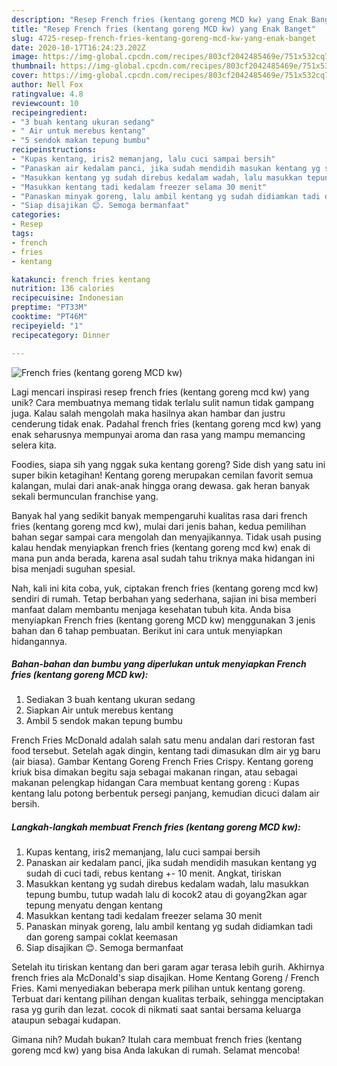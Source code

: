 ```yaml
---
description: "Resep French fries (kentang goreng MCD kw) yang Enak Banget"
title: "Resep French fries (kentang goreng MCD kw) yang Enak Banget"
slug: 4725-resep-french-fries-kentang-goreng-mcd-kw-yang-enak-banget
date: 2020-10-17T16:24:23.202Z
image: https://img-global.cpcdn.com/recipes/803cf2042485469e/751x532cq70/french-fries-kentang-goreng-mcd-kw-foto-resep-utama.jpg
thumbnail: https://img-global.cpcdn.com/recipes/803cf2042485469e/751x532cq70/french-fries-kentang-goreng-mcd-kw-foto-resep-utama.jpg
cover: https://img-global.cpcdn.com/recipes/803cf2042485469e/751x532cq70/french-fries-kentang-goreng-mcd-kw-foto-resep-utama.jpg
author: Nell Fox
ratingvalue: 4.8
reviewcount: 10
recipeingredient:
- "3 buah kentang ukuran sedang"
- " Air untuk merebus kentang"
- "5 sendok makan tepung bumbu"
recipeinstructions:
- "Kupas kentang, iris2 memanjang, lalu cuci sampai bersih"
- "Panaskan air kedalam panci, jika sudah mendidih masukan kentang yg sudah di cuci tadi, rebus kentang +- 10 menit. Angkat, tiriskan"
- "Masukkan kentang yg sudah direbus kedalam wadah, lalu masukkan tepung bumbu, tutup wadah lalu di kocok2 atau di goyang2kan agar tepung menyatu dengan kentang"
- "Masukkan kentang tadi kedalam freezer selama 30 menit"
- "Panaskan minyak goreng, lalu ambil kentang yg sudah didiamkan tadi dan goreng sampai coklat keemasan"
- "Siap disajikan 😊. Semoga bermanfaat"
categories:
- Resep
tags:
- french
- fries
- kentang

katakunci: french fries kentang 
nutrition: 136 calories
recipecuisine: Indonesian
preptime: "PT33M"
cooktime: "PT46M"
recipeyield: "1"
recipecategory: Dinner

---
```



![French fries (kentang goreng MCD kw)](https://img-global.cpcdn.com/recipes/803cf2042485469e/751x532cq70/french-fries-kentang-goreng-mcd-kw-foto-resep-utama.jpg)

Lagi mencari inspirasi resep french fries (kentang goreng mcd kw) yang unik? Cara membuatnya memang tidak terlalu sulit namun tidak gampang juga. Kalau salah mengolah maka hasilnya akan hambar dan justru cenderung tidak enak. Padahal french fries (kentang goreng mcd kw) yang enak seharusnya mempunyai aroma dan rasa yang mampu memancing selera kita.

Foodies, siapa sih yang nggak suka kentang goreng? Side dish yang satu ini super bikin ketagihan! Kentang goreng merupakan cemilan favorit semua kalangan, mulai dari anak-anak hingga orang dewasa. gak heran banyak sekali bermunculan franchise yang.

Banyak hal yang sedikit banyak mempengaruhi kualitas rasa dari french fries (kentang goreng mcd kw), mulai dari jenis bahan, kedua pemilihan bahan segar sampai cara mengolah dan menyajikannya. Tidak usah pusing kalau hendak menyiapkan french fries (kentang goreng mcd kw) enak di mana pun anda berada, karena asal sudah tahu triknya maka hidangan ini bisa menjadi suguhan spesial.


Nah, kali ini kita coba, yuk, ciptakan french fries (kentang goreng mcd kw) sendiri di rumah. Tetap berbahan yang sederhana, sajian ini bisa memberi manfaat dalam membantu menjaga kesehatan tubuh kita. Anda bisa menyiapkan French fries (kentang goreng MCD kw) menggunakan 3 jenis bahan dan 6 tahap pembuatan. Berikut ini cara untuk menyiapkan hidangannya.

<!--inarticleads1-->

##### Bahan-bahan dan bumbu yang diperlukan untuk menyiapkan French fries (kentang goreng MCD kw):

1. Sediakan 3 buah kentang ukuran sedang
1. Siapkan  Air untuk merebus kentang
1. Ambil 5 sendok makan tepung bumbu


French Fries McDonald adalah salah satu menu andalan dari restoran fast food tersebut. Setelah agak dingin, kentang tadi dimasukan dlm air yg baru (air biasa). Gambar Kentang Goreng French Fries Crispy. Kentang goreng kriuk bisa dimakan begitu saja sebagai makanan ringan, atau sebagai makanan pelengkap hidangan Cara membuat kentang goreng : Kupas kentang lalu potong berbentuk persegi panjang, kemudian dicuci dalam air bersih. 

<!--inarticleads2-->

##### Langkah-langkah membuat French fries (kentang goreng MCD kw):

1. Kupas kentang, iris2 memanjang, lalu cuci sampai bersih
1. Panaskan air kedalam panci, jika sudah mendidih masukan kentang yg sudah di cuci tadi, rebus kentang +- 10 menit. Angkat, tiriskan
1. Masukkan kentang yg sudah direbus kedalam wadah, lalu masukkan tepung bumbu, tutup wadah lalu di kocok2 atau di goyang2kan agar tepung menyatu dengan kentang
1. Masukkan kentang tadi kedalam freezer selama 30 menit
1. Panaskan minyak goreng, lalu ambil kentang yg sudah didiamkan tadi dan goreng sampai coklat keemasan
1. Siap disajikan 😊. Semoga bermanfaat


Setelah itu tiriskan kentang dan beri garam agar terasa lebih gurih. Akhirnya french fries ala McDonald&#39;s siap disajikan. Home Kentang Goreng / French Fries. Kami menyediakan beberapa merk pilihan untuk kentang goreng. Terbuat dari kentang pilihan dengan kualitas terbaik, sehingga menciptakan rasa yg gurih dan lezat. cocok di nikmati saat santai bersama keluarga ataupun sebagai kudapan. 

Gimana nih? Mudah bukan? Itulah cara membuat french fries (kentang goreng mcd kw) yang bisa Anda lakukan di rumah. Selamat mencoba!
